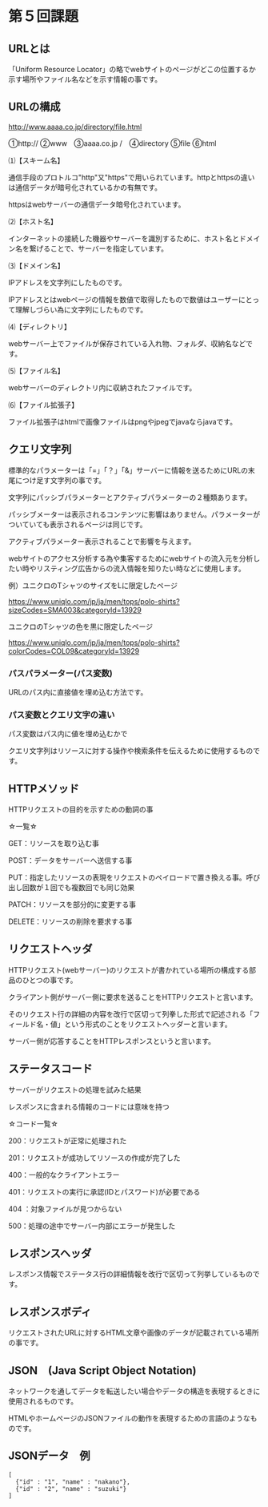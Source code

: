 # 第５回課題

## URLとは
「Uniform Resource Locator」の略でwebサイトのページがどこの位置するか示す場所やファイル名などを示す情報の事です。

## URLの構成
http://www.aaaa.co.jp/directory/file.html

①http:// ②www　③aaaa.co.jp /　④directory ⑤file ⑥html

⑴【スキーム名】

通信手段のプロトルコ"http"又"https"で用いられています。httpとhttpsの違いは通信データが暗号化されているかの有無です。

httpsはwebサーバーの通信データ暗号化されています。

⑵【ホスト名】

インターネットの接続した機器やサーバーを識別するために、ホスト名とドメイン名を繋げることで、サーバーを指定しています。

⑶【ドメイン名】

IPアドレスを文字列にしたものです。

IPアドレスとはwebページの情報を数値で取得したもので数値はユーザーにとって理解しづらい為に文字列にしたものです。

⑷【ディレクトリ】

webサーバー上でファイルが保存されている入れ物、フォルダ、収納名などです。

⑸【ファイル名】

webサーバーのディレクトリ内に収納されたファイルです。

⑹【ファイル拡張子】

ファイル拡張子はhtmlで画像ファイルはpngやjpegでjavaならjavaです。

## クエリ文字列

標準的なパラメーターは「=」「？」「&」サーバーに情報を送るためにURLの末尾につけ足す文字列の事です。

文字列にパッシブパラメーターとアクティブパラメーターの２種類あります。

パッシブメーターは表示されるコンテンツに影響はありません。パラメーターがついていても表示されるページは同じです。

アクティブパラメーター表示されることで影響を与えます。

webサイトのアクセス分析する為や集客するためにwebサイトの流入元を分析したい時やリスティング広告からの流入情報を知りたい時などに使用します。

例）ユニクロのTシャツのサイズをLに限定したページ

https://www.uniqlo.com/jp/ja/men/tops/polo-shirts?sizeCodes=SMA003&categoryId=13929

ユニクロのTシャツの色を黒に限定したページ

https://www.uniqlo.com/jp/ja/men/tops/polo-shirts?colorCodes=COL09&categoryId=13929

### パスパラメーター(パス変数)

URLのパス内に直接値を埋め込む方法です。

### パス変数とクエリ文字の違い

パス変数はパス内に値を埋め込むかで

クエリ文字列はリソースに対する操作や検索条件を伝えるために使用するものです。

## HTTPメソッド
HTTPリクエストの目的を示すための動詞の事

☆一覧☆

GET：リソースを取り込む事

POST：データをサーバーへ送信する事

PUT：指定したリソースの表現をリクエストのペイロードで置き換える事。呼び出し回数が１回でも複数回でも同じ効果

PATCH：リソースを部分的に変更する事

DELETE：リソースの削除を要求する事

## リクエストヘッダ

HTTPリクエスト(webサーバー)のリクエストが書かれている場所の構成する部品のひとつの事です。

クライアント側がサーバー側に要求を送ることをHTTPリクエストと言います。

そのリクエスト行の詳細の内容を改行で区切って列拳した形式で記述される「フィールド名・値」という形式のことをリクエストヘッダーと言います。

サーバー側が応答することをHTTPレスポンスというと言います。

## ステータスコード

サーバーがリクエストの処理を試みた結果

レスポンスに含まれる情報のコードには意味を持つ

☆コード一覧☆

200：リクエストが正常に処理された

201：リクエストが成功してリソースの作成が完了した

400：一般的なクライアントエラー

401：リクエストの実行に承認(IDとパスワード)が必要である

404 ：対象ファイルが見つからない

500：処理の途中でサーバー内部にエラーが発生した

## レスポンスヘッダ

レスポンス情報でステータス行の詳細情報を改行で区切って列挙しているものです。

## レスポンスボディ

リクエストされたURLに対するHTML文章や画像のデータが記載されている場所の事です。

## JSON　(Java Script Object Notation) 

ネットワークを通してデータを転送したい場合やデータの構造を表現するときに使用されるものです。

HTMLやホームページのJSONファイルの動作を表現するための言語のようなものです。

## JSONデータ　例
```
[
  {"id" : "1", "name" : "nakano"},
  {"id" : "2", "name" : "suzuki"}
]
